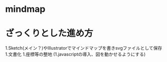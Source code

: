 # mindmap
# ざっくりとした進め方
1.Sketch(メイン？)やIllustratorでマインドマップを書きsvgファイルとして保存
1.文書化
1.座標等の整地
(1.javascriptの導入、図を動かせるようにする)
